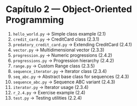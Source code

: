 # Capítulo 2 — Object-Oriented Programming

1. `hello_world.py` → Simple class example (2.1)  
2. `credit_card.py` → CreditCard class (2.3.1)  
3. `predatory_credit_card.py` → Extending CreditCard (2.4.1)  
4. `vector.py` → Multidimensional vector (2.3.3)  
5. `progression.py` → Numeric progressions (2.4.2)  
6. `progressions.py` → Progression hierarchy (2.4.2)  
7. `range.py` → Custom Range class (2.3.5)  
8. `sequence_iterator.py` → Iterator class (2.3.4)  
9. `seq_abc.py` → Abstract base class for sequences (2.4.3)  
10. `sequence_abc.py` → Sequence ABC variant (2.4.3)  
11. `iterator.py` → Iterator usage (2.3.4)  
12. `r_2.4.py` → Exercise example (2.4)  
13. `test.py` → Testing utilities (2.2.4)  
